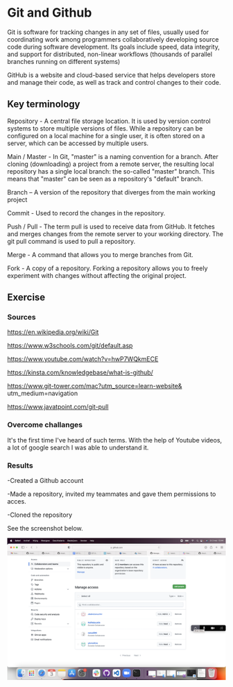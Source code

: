 # Git and Github
Git is software for tracking changes in any set of files, usually used for coordinating work among programmers collaboratively developing source code during software development. Its goals include speed, data integrity, and support for distributed, non-linear workflows (thousands of parallel branches running on different systems) 

GitHub is a website and cloud-based service that helps developers store and manage their code, as well as track and control changes to their code.

## Key terminology

Repository - A central file storage location. It is used by version control systems to store multiple versions of files. While a repository can be configured on a local machine for a single user, it is often stored on a server, which can be accessed by multiple users.

Main / Master - In Git, "master" is a naming convention for a branch. After cloning (downloading) a project from a remote server, the resulting local repository has a single local branch: the so-called "master" branch. This means that "master" can be seen as a repository's "default" branch.

Branch – A version of the repository that diverges from the main working project

Commit - Used to record the changes in the repository.

Push / Pull - The term pull is used to receive data from GitHub. It fetches and merges changes from the remote server to your working directory. The git pull command is used to pull a repository.

Merge - A command that allows you to merge branches from Git.

Fork - A copy of a repository. Forking a repository allows you to freely experiment with changes without affecting the original project.


## Exercise
### Sources
https://en.wikipedia.org/wiki/Git

https://www.w3schools.com/git/default.asp

https://www.youtube.com/watch?v=hwP7WQkmECE

https://kinsta.com/knowledgebase/what-is-github/

https://www.git-tower.com/mac?utm_source=learn-website&
utm_medium=navigation

https://www.javatpoint.com/git-pull

### Overcome challanges
It's the first time I've heard of such terms. With the help of Youtube videos, a lot of google search I was able to understand it.

### Results
-Created a Github account

-Made a repository, invited my teammates and gave them permissions to acces.

-Cloned the repository


See the screenshot below.

![screenshot](https://github.com/TechGrounds-Cloud8/cloud8-abdeslamazhir/blob/e18fc89869de81fe5dfec592deb6be907e876be9/00_includes/foto1.png) 
